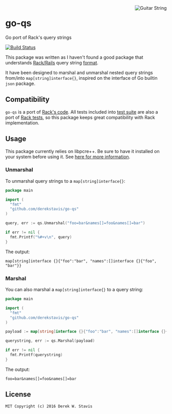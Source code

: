 <img alt="Guitar String" src="https://cloud.githubusercontent.com/assets/1611639/20510991/96515948-b05b-11e6-8eaf-debc9a84f61c.png" align="right" />

# go-qs

Go port of Rack's query strings

[![Build Status](https://travis-ci.org/derekstavis/go-qs.svg?branch=master)](https://travis-ci.org/derekstavis/go-qs)


This package was written as I haven't found a good package that understands
[Rack/Rails](http://guides.rubyonrails.org/form_helpers.html#understanding-parameter-naming-conventions) query string [format](https://gist.github.com/dapplebeforedawn/3724090).

It have been designed to marshal and unmarshal nested query strings from/into
`map[string]interface{}`, inspired on the interface of Go builtin `json`
package.

## Compatibility

`go-qs` is a port of [Rack's code](https://github.com/rack/rack/blob/rack-1.3/lib/rack/utils.rb#L114).
All tests included into [test suite](https://github.com/derekstavis/go-qs/blob/master/marshal_test.go)
are also a port of [Rack tests](https://github.com/rack/rack/blob/rack-1.3/test/spec_utils.rb#L107),
so this package keeps great compatibility with Rack implementation.

## Usage

This package currently relies on libpcre++. Be sure to have it installed on your system before using it. See [here for more information](https://github.com/derekstavis/go-qs/tree/master/vendor/github.com/glenn-brown/golang-pkg-pcre).

### Unmarshal

To unmarshal query strings to a `map[string]interface{}`:

```go
package main

import (
  "fmt"
  "github.com/derekstavis/go-qs"
)

query, err := qs.Unmarshal("foo=bar&names[]=foo&names[]=bar")

if err != nil {
  fmt.Printf("%#+v\n", query)
}
```

The output:

```
map[string]interface {}{"foo":"bar", "names":[]interface {}{"foo", "bar"}}
```

### Marshal

You can also marshal a `map[string]interface{}` to a query string:

```go
package main

import (
  "fmt"
  "github.com/derekstavis/go-qs"
)

payload := map[string]interface {}{"foo":"bar", "names":[]interface {}{"foo", "bar"}}

querystring, err := qs.Marshal(payload)

if err != nil {
  fmt.Printf(querystring)
}
```

The output:

```
foo=bar&names[]=foo&names[]=bar
```

## License

```
MIT Copyright (c) 2016 Derek W. Stavis
```
